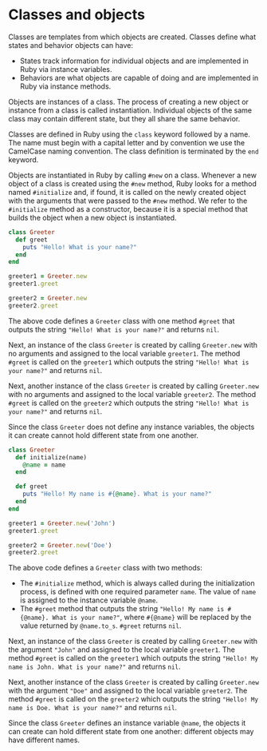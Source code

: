 # Classes and objects

Classes are templates from which objects are created. Classes define what states and behavior objects can have:
- States track information for individual objects and are implemented in Ruby via instance variables.
- Behaviors are what objects are capable of doing and are implemented in Ruby via instance methods.

Objects are instances of a class. The process of creating a new object or instance from a class is called instantiation. Individual objects of the same class may contain different state, but they all share the same behavior.

Classes are defined in Ruby using the `class` keyword followed by a name. The name must begin with a capital letter and by convention we use the CamelCase naming convention. The class definition is terminated by the `end` keyword.

Objects are instantiated in Ruby by calling `#new` on a class. Whenever a new object of a class is created using the `#new` method, Ruby looks for a method named `#initialize` and, if found, it is called on the newly created object with the arguments that were passed to the `#new` method. We refer to the `#initialize` method as a constructor, because it is a special method that builds the object when a new object is instantiated.

```ruby
class Greeter
  def greet
    puts "Hello! What is your name?"
  end
end

greeter1 = Greeter.new
greeter1.greet

greeter2 = Greeter.new
greeter2.greet
```

The above code defines a `Greeter` class with one method `#greet` that outputs the string `"Hello! What is your name?"` and returns `nil`.

Next, an instance of the class `Greeter` is created by calling `Greeter.new` with no arguments and assigned to the local variable `greeter1`. The method `#greet` is called on the `greeter1` which outputs the string `"Hello! What is your name?"` and returns `nil`.

Next, another instance of the class `Greeter` is created by calling `Greeter.new` with no arguments and assigned to the local variable `greeter2`. The method `#greet` is called on the `greeter2` which outputs the string `"Hello! What is your name?"` and returns `nil`.

Since the class `Greeter` does not define any instance variables, the objects it can create cannot hold different state from one another.

```ruby
class Greeter
  def initialize(name)
    @name = name
  end

  def greet
    puts "Hello! My name is #{@name}. What is your name?"
  end
end

greeter1 = Greeter.new('John')
greeter1.greet

greeter2 = Greeter.new('Doe')
greeter2.greet
```

The above code defines a `Greeter` class with two methods:
- The `#initialize` method, which is always called during the initialization process, is defined with one required parameter `name`. The value of `name` is assigned to the instance variable `@name`.
- The `#greet` method that outputs the string `"Hello! My name is #{@name}. What is your name?"`, where `#{@name}` will be replaced by the value returned by `@name.to_s`. `#greet` returns `nil`.

Next, an instance of the class `Greeter` is created by calling `Greeter.new` with the argument `"John"` and assigned to the local variable `greeter1`. The method `#greet` is called on the `greeter1` which outputs the string `"Hello! My name is John. What is your name?"` and returns `nil`.

Next, another instance of the class `Greeter` is created by calling `Greeter.new` with the argument `"Doe"` and assigned to the local variable `greeter2`. The method `#greet` is called on the `greeter2` which outputs the string `"Hello! My name is Doe. What is your name?"` and returns `nil`.

Since the class `Greeter` defines an instance variable `@name`, the objects it can create can hold different state from one another: different objects may have different names.
